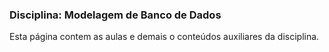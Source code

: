 ### Disciplina: Modelagem de Banco de Dados

Esta página contem as aulas e demais o conteúdos auxiliares da disciplina.